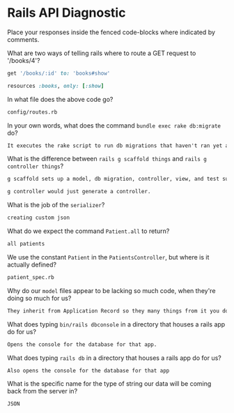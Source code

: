 # Rails API Diagnostic

Place your responses inside the fenced code-blocks where indicated by comments.


What are two ways of telling rails where to route a GET request to '/books/4'?

```rb
get '/books/:id' to: 'books#show'

resources :books, only: [:show]


```

In what file does the above code go?

```md
config/routes.rb
```

In your own words, what does the command `bundle exec rake db:migrate` do?

```md
It executes the rake script to run db migrations that haven't ran yet and are queued.
```

What is the difference between `rails g scaffold things` and
`rails g controller things`?

```md
g scaffold sets up a model, db migration, controller, view, and test suite.

g controller would just generate a controller.
```

What is the job of the `serializer`?

```md
creating custom json
```

What do we expect the command `Patient.all` to return?

```md
all patients
```

We use the constant `Patient` in the `PatientsController`, but where is it
actually defined?

```md
patient_spec.rb
```

Why do our `model` files appear to be lacking so much code, when they're doing
so much for us?

```md
They inherit from Application Record so they many things from it you don't see in the model.
```

What does typing `bin/rails dbconsole` in a directory that houses a rails app do for
us?

```md
Opens the console for the database for that app.
```

What does typing `rails db` in a directory that houses a rails app do for us?

```md
Also opens the console for the database for that app
```

What is the specific name for the type of string our data will be coming back
from the server in?

```md
JSON
```
